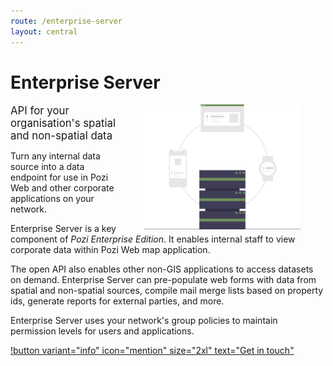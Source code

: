 ```yaml
---
route: /enterprise-server
layout: central
---
```


# Enterprise Server

<img src="/static/img/undraw/undraw_server_cluster_jwwq.svg" alt="" style="float:right;width:250px;margin:0px 40px;">

<big>API for your organisation's spatial and non-spatial data</big>

Turn any internal data source into a data endpoint for use in Pozi Web and other corporate applications on your network.

Enterprise Server is a key component of *Pozi Enterprise Edition*. It enables internal staff to view corporate data within Pozi Web map application.

The open API also enables other non-GIS applications to access datasets on demand. Enterprise Server can pre-populate web forms with data from spatial and non-spatial sources, compile mail merge lists based on property ids, generate reports for external parties, and more.

Enterprise Server uses your network's group policies to maintain permission levels for users and applications.

[!button variant="info" icon="mention" size="2xl" text="Get in touch"](/contact/)
